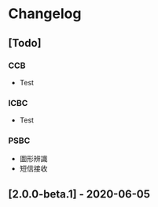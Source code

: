 # Changelog

## [Todo]

### CCB

- Test

### ICBC

- Test

### PSBC

- 圖形辨識
- 短信接收

## [2.0.0-beta.1] - 2020-06-05
